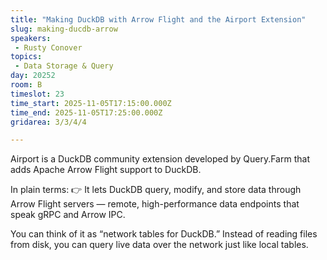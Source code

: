 ```yaml
---
title: "Making DuckDB with Arrow Flight and the Airport Extension"
slug: making-ducdb-arrow
speakers:
 - Rusty Conover
topics: 
 - Data Storage & Query
day: 20252
room: B
timeslot: 23
time_start: 2025-11-05T17:15:00.000Z
time_end: 2025-11-05T17:25:00.000Z
gridarea: 3/3/4/4

---
```


Airport is a DuckDB community extension developed by Query.Farm that adds Apache Arrow Flight support to DuckDB.

In plain terms:
👉 It lets DuckDB query, modify, and store data through Arrow Flight servers — remote, high-performance data endpoints that speak gRPC and Arrow IPC.

You can think of it as “network tables for DuckDB.”
Instead of reading files from disk, you can query live data over the network just like local tables.